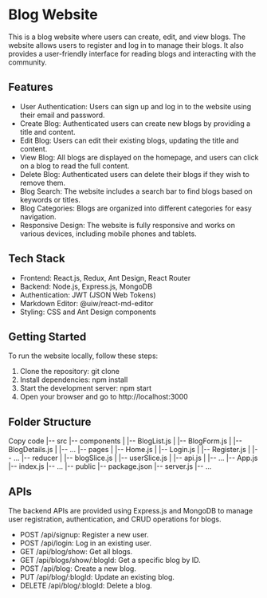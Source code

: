 # Blog Website

This is a blog website where users can create, edit, and view blogs. The website allows users to register and log in to manage their blogs. It also provides a user-friendly interface for reading blogs and interacting with the community.

## Features

- User Authentication: Users can sign up and log in to the website using their email and password.
- Create Blog: Authenticated users can create new blogs by providing a title and content.
- Edit Blog: Users can edit their existing blogs, updating the title and content.
- View Blog: All blogs are displayed on the homepage, and users can click on a blog to read the full content.
- Delete Blog: Authenticated users can delete their blogs if they wish to remove them.
- Blog Search: The website includes a search bar to find blogs based on keywords or titles.
- Blog Categories: Blogs are organized into different categories for easy navigation.
- Responsive Design: The website is fully responsive and works on various devices, including mobile phones and tablets.

## Tech Stack

- Frontend: React.js, Redux, Ant Design, React Router
- Backend: Node.js, Express.js, MongoDB
- Authentication: JWT (JSON Web Tokens)
- Markdown Editor: @uiw/react-md-editor
- Styling: CSS and Ant Design components

## Getting Started

To run the website locally, follow these steps:

1. Clone the repository: git clone <repository-url>
2. Install dependencies: npm install
3. Start the development server: npm start
4. Open your browser and go to http://localhost:3000

## Folder Structure

Copy code
|-- src
|-- components
| |-- BlogList.js
| |-- BlogForm.js
| |-- BlogDetails.js
| |-- ...
|-- pages
| |-- Home.js
| |-- Login.js
| |-- Register.js
| |-- ...
|-- reducer
| |-- blogSlice.js
| |-- userSlice.js
| |-- api.js
| |-- ...
|-- App.js
|-- index.js
|-- ...
|-- public
|-- package.json
|-- server.js
|-- ...

## APIs

The backend APIs are provided using Express.js and MongoDB to manage user registration, authentication, and CRUD operations for blogs.

- POST /api/signup: Register a new user.
- POST /api/login: Log in an existing user.
- GET /api/blog/show: Get all blogs.
- GET /api/blogs/show/:blogId: Get a specific blog by ID.
- POST /api/blog: Create a new blog.
- PUT /api/blog/:blogId: Update an existing blog.
- DELETE /api/blog/:blogId: Delete a blog.
